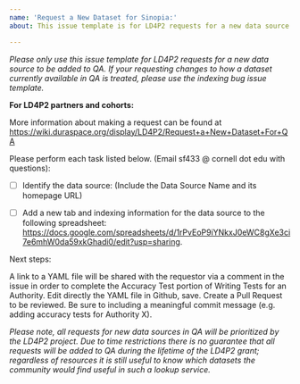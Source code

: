 ```yaml
---
name: 'Request a New Dataset for Sinopia:'
about: This issue template is for LD4P2 requests for a new data source to be added to QA.

---
```


_Please only use this issue template for LD4P2 requests for a new data source to be added to QA. If your requesting changes to how a dataset currently available in QA is treated, please use the indexing bug issue template._

__For LD4P2 partners and cohorts:__

More information about making a request can be found at https://wiki.duraspace.org/display/LD4P2/Request+a+New+Dataset+For+QA

Please perform each task listed below. (Email sf433 @ cornell dot edu with questions):

- [ ] Identify the data source: (Include the Data Source Name and its homepage URL)
- [ ] Add a new tab and indexing information for the data source to the following spreadsheet: https://docs.google.com/spreadsheets/d/1rPvEoP9iYNkxJ0eWC8gXe3ci7e6mhW0da59xkGhadi0/edit?usp=sharing.



Next steps: 

A link to a YAML file will be shared with the requestor via a comment in the issue in order to complete the Accuracy Test portion of Writing Tests for an Authority. Edit directly the YAML file in Github, save. Create a Pull Request to be reviewed. Be sure to including a meaningful commit message (e.g. adding accuracy tests for Authority X).


_Please note, all requests for new data sources in QA will be prioritized by the LD4P2 project. Due to time restrictions there is no guarantee that all requests will be added to QA during the lifetime of the LD4P2 grant; regardless of resources it is still useful to know which datasets the community would find useful in such a lookup service._
